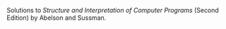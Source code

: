 Solutions to *Structure and Interpretation of Computer Programs* (Second Edition) by Abelson and Sussman.
